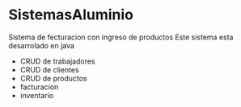 # SistemasAluminio
Sistema de fecturacion con ingreso de productos
Este sistema esta desarrolado en java 
* CRUD de trabajadores
* CRUD de clientes
* CRUD de productos
* facturacion 
* inventario
